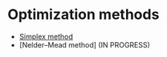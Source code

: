 # Optimization methods
- [Simplex method](https://github.com/Xljkb/Optimization_methods/blob/main/simplex.py)
- [Nelder–Mead method] (IN PROGRESS)

